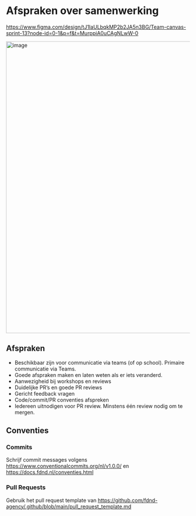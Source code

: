 # Afspraken over samenwerking

https://www.figma.com/design/tJ1IaULbqkMP2b2JA5n3BG/Team-canvas-sprint-13?node-id=0-1&p=f&t=MurppiA0uCAgNLwW-0

<img width="1131" height="799" alt="image" src="https://github.com/user-attachments/assets/72edb200-3e74-4b99-be4a-445fdfa3c3d6" />

## Afspraken
- Beschikbaar zijn voor communicatie via teams (of op school). Primaire communicatie via Teams.
- Goede afspraken maken en laten weten als er iets veranderd.
- Aanwezigheid bij workshops en reviews
- Duidelijke PR’s en goede PR reviews
- Gericht feedback vragen
- Code/commit/PR conventies afspreken
- Iedereen uitnodigen voor PR review. Minstens één review nodig om te mergen.

## Conventies
### Commits
Schrijf commit messages volgens https://www.conventionalcommits.org/nl/v1.0.0/ en https://docs.fdnd.nl/conventies.html
### Pull Requests
Gebruik het pull request template van https://github.com/fdnd-agency/.github/blob/main/pull_request_template.md
